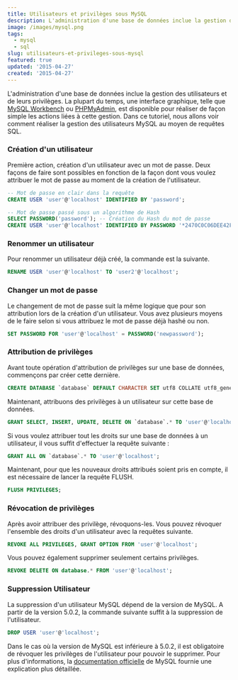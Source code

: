 ```yaml
---
title: Utilisateurs et privilèges sous MySQL
description: L'administration d'une base de données inclue la gestion des utilisateurs et de leurs privilèges. La plupart du temps, une interface graphique, telle que MySQL Workbench ou PHPMyAdmin, est disponible pour réaliser de façon simple les actions liées à cette gestion. Dans ce tutoriel, nous allons voir comment réaliser la gestion des utilisateurs MySQL au moyen de requêtes SQL.
image: /images/mysql.png
tags:
  - mysql
  - sql
slug: utilisateurs-et-privileges-sous-mysql
featured: true
updated: '2015-04-27'
created: '2015-04-27'
---
```


L'administration d'une base de données inclue la gestion des utilisateurs et de leurs privilèges. La plupart du temps, une interface graphique, telle que [MySQL Workbench](https://www.mysql.fr/products/workbench/) ou [PHPMyAdmin](https://www.phpmyadmin.net/), est disponible pour réaliser de façon simple les actions liées à cette gestion. Dans ce tutoriel, nous allons voir comment réaliser la gestion des utilisateurs MySQL au moyen de requêtes SQL.

### Création d'un utilisateur

Première action, création d'un utilisateur avec un mot de passe. Deux façons de faire sont possibles en fonction de la façon dont vous voulez attribuer le mot de passe au moment de la création de l'utilisateur.

```sql
-- Mot de passe en clair dans la requête
CREATE USER 'user'@'localhost' IDENTIFIED BY 'password';

-- Mot de passe passé sous un algorithme de Hash
SELECT PASSWORD('password'); -- Création du Hash du mot de passe
CREATE USER 'user'@'localhost' IDENTIFIED BY PASSWORD '*2470C0C06DEE42FD1618BB9900DFG1E6Y89F4';
```

### Renommer un utilisateur

Pour renommer un utilisateur déjà créé, la commande est la suivante.

```sql
RENAME USER 'user'@'localhost' TO 'user2'@'localhost';
```

### Changer un mot de passe

Le changement de mot de passe suit la même logique que pour son attribution lors de la création d'un utilisateur. Vous avez plusieurs moyens de le faire selon si vous attribuez le mot de passe déjà hashé ou non.

```sql
SET PASSWORD FOR 'user'@'localhost' = PASSWORD('newpassword');
```

### Attribution de privilèges

Avant toute opération d'attribution de privilèges sur une base de données, commençons par créer cette dernière.

```sql
CREATE DATABASE `database` DEFAULT CHARACTER SET utf8 COLLATE utf8_general_ci;
```

Maintenant, attribuons des privilèges à un utilisateur sur cette base de données.

```sql
GRANT SELECT, INSERT, UPDATE, DELETE ON `database`.* TO 'user'@'localhost';
```

Si vous voulez attribuer tout les droits sur une base de données à un utilisateur, il vous suffit d'effectuer la requête suivante :

```sql
GRANT ALL ON `database`.* TO 'user'@'localhost';
```

Maintenant, pour que les nouveaux droits attribués soient pris en compte, il est nécessaire de lancer la requête FLUSH.

```sql
FLUSH PRIVILEGES;
```

### Révocation de privilèges

Après avoir attribuer des privilège, révoquons-les. Vous pouvez révoquer l'ensemble des droits d'un utilisateur avec la requêtes suivante.

```sql
REVOKE ALL PRIVILEGES, GRANT OPTION FROM 'user'@'localhost';
```

Vous pouvez également supprimer seulement certains privilèges.

```sql
REVOKE DELETE ON database.* FROM 'user'@'localhost';
```

### Suppression Utilisateur

La suppression d'un utilisateur MySQL dépend de la version de MySQL. A partir de la version 5.0.2, la commande suivante suffit à la suppression de l'utilisateur.

```sql
DROP USER 'user'@'localhost';
```

Dans le cas où la version de MySQL est inférieure à 5.0.2, il est obligatoire de révoquer les privilèges de l'utilisateur pour pouvoir le supprimer. Pour plus d'informations, la [documentation officielle](https://dev.mysql.com/doc/refman/5.0/en/drop-user.html) de MySQL fournie une explication plus détaillée.
